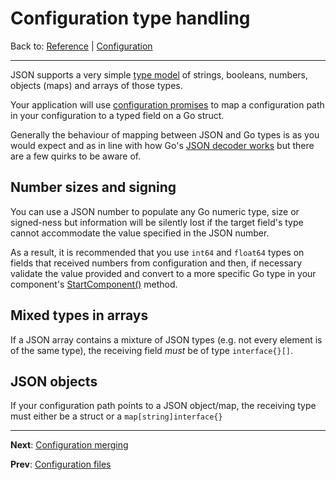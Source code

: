 # Configuration type handling
Back to: [Reference](README.md) | [Configuration](cfg-index.md)

---
JSON supports a very simple [type model](http://json.org) of strings, booleans, numbers, objects (maps) and arrays of those types.

Your application will use [configuration promises](ioc-definition-files.md) to map a configuration path in your configuration
to a typed field on a Go struct.

Generally the behaviour of mapping between JSON and Go types is as you would expect and as in line with how Go's [JSON 
decoder works](https://blog.golang.org/json-and-go) but there are a few quirks to be aware of.

## Number sizes and signing

You can use a JSON number to populate any Go numeric type, size or signed-ness but information will be silently lost if
the target field's type cannot accommodate the value specified in the JSON number.

As a result, it is recommended that you use `int64` and `float64` types on fields that received numbers from configuration
and then, if necessary validate the value provided and convert to a more specific Go type in your component's 
[StartComponent()](ioc-lifecycle.md) method.


## Mixed types in arrays

If a JSON array contains a mixture of JSON types (e.g. not every element is of the same type), the receiving field
_must_ be of type `interface{}[]`. 

## JSON objects

If your configuration path points to a JSON object/map, the receiving type must either be a struct or a 
`map[string]interface{}`

---
**Next**: [Configuration merging](cfg-merging.md)

**Prev**: [Configuration files](cfg-files.md)